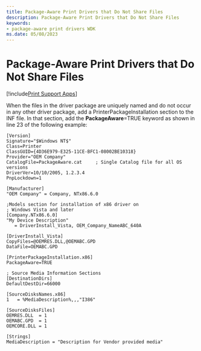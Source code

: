 ```yaml
---
title: Package-Aware Print Drivers that Do Not Share Files
description: Package-Aware Print Drivers that Do Not Share Files
keywords:
- package-aware print drivers WDK
ms.date: 05/08/2023
---
```


# Package-Aware Print Drivers that Do Not Share Files

[!include[Print Support Apps](../includes/print-support-apps.md)]

When the files in the driver package are uniquely named and do not occur in any other driver package, add a PrinterPackageInstallation section to the INF file. In that section, add the **PackageAware**=TRUE keyword as shown in line 23 of the following example:

```inf
[Version]
Signature="$Windows NT$"
Class=Printer
ClassGUID={4D36E979-E325-11CE-BFC1-08002BE10318}
Provider="OEM Company"
CatalogFile=PackageAware.cat     ; Single Catalog file for all OS versions
DriverVer=10/10/2005, 1.2.3.4
PnpLockdown=1

[Manufacturer]
"OEM Company" = Company, NTx86.6.0

;Models section for installation of x86 driver on
; Windows Vista and later
[Company.NTx86.6.0]
"My Device Description"
   = DriverInstall_Vista, OEM_Company_NameABC_640A

[DriverInstall_Vista]
CopyFiles=@OEMRES.DLL,@OEMABC.GPD
DataFile=OEMABC.GPD

[PrinterPackageInstallation.x86]
PackageAware=TRUE

; Source Media Information Sections
[DestinationDirs]
DefaultDestDir=66000

[SourceDisksNames.x86]
1   = %MediaDescription%,,,"I386"

[SourceDisksFiles]
OEMRES.DLL  = 1
OEMABC.GPD  = 1
OEMCORE.DLL = 1

[Strings]
MediaDescription = "Description for Vendor provided media"
```
